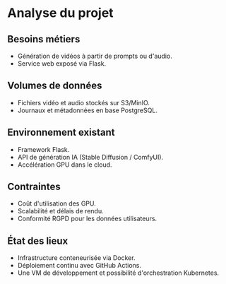 # Analyse du projet

## Besoins métiers
- Génération de vidéos à partir de prompts ou d'audio.
- Service web exposé via Flask.

## Volumes de données
- Fichiers vidéo et audio stockés sur S3/MinIO.
- Journaux et métadonnées en base PostgreSQL.

## Environnement existant
- Framework Flask.
- API de génération IA (Stable Diffusion / ComfyUI).
- Accélération GPU dans le cloud.

## Contraintes
- Coût d'utilisation des GPU.
- Scalabilité et délais de rendu.
- Conformité RGPD pour les données utilisateurs.

## État des lieux
- Infrastructure conteneurisée via Docker.
- Déploiement continu avec GitHub Actions.
- Une VM de développement et possibilité d'orchestration Kubernetes.

